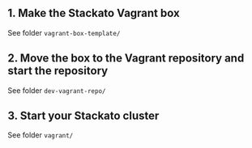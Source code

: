 ## 1. Make the Stackato Vagrant box

See folder `vagrant-box-template/`

## 2. Move the box to the Vagrant repository and start the repository

See folder `dev-vagrant-repo/`

## 3. Start your Stackato cluster

See folder `vagrant/`

